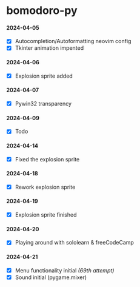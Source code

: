 # bomodoro-py

#### 2024-04-05

- [x] Autocompletion/Autoformatting neovim config
- [x] Tkinter animation impented

#### 2024-04-06

- [x] Explosion sprite added

#### 2024-04-07

- [x] Pywin32 transparency

#### 2024-04-09

- [x] Todo

#### 2024-04-14

- [x] Fixed the explosion sprite

#### 2024-04-18

- [x] Rework explosion sprite

#### 2024-04-19

- [x] Explosion sprite finished

#### 2024-04-20

- [x] Playing around with sololearn & freeCodeCamp

#### 2024-04-21

- [x] Menu functionality initial _(69th attempt)_
- [x] Sound initial (pygame.mixer)
